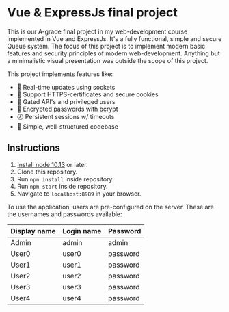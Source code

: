 # Vue & ExpressJs final project

This is our A-grade final project in my web-development course implemented in Vue and ExpressJs. It's a fully functional, simple and secure Queue system. The focus of this project is to implement modern basic features and security principles of modern web-development. Anything but a minimalistic visual presentation was outside the scope of this project.

This project implements features like:

* 📣 Real-time updates using sockets
* 🍪 Support HTTPS-certificates and secure cookies
* 🚪 Gated API's and privileged users
* 🔐 Encrypted passwords with [bcrypt](https://github.com/kelektiv/node.bcrypt.js)
* 🕗 Persistent sessions w/ timeouts
* 🚀 Simple, well-structured codebase

## Instructions

1. [Install node 10.13](https://nodejs.org/en/) or later.
2. Clone this repository.
3. Run `npm install` inside repository.
4. Run `npm start` inside repository.
5. Navigate to `localhost:8989` in your browser.

To use the application, users are pre-configured on the server. These are the usernames and passwords available:

| Display name | Login name | Password |
|--------------|------------|----------|
| Admin        | admin      | admin    |
| User0        | user0      | password |
| User1        | user1      | password |
| User2        | user2      | password |
| User3        | user3      | password |
| User4        | user4      | password |
